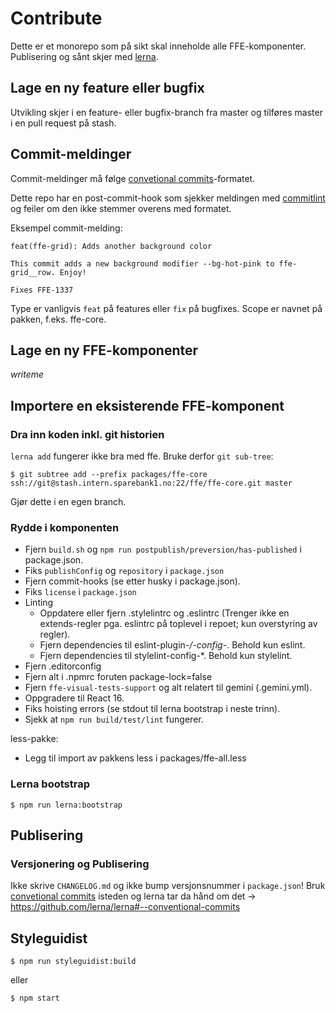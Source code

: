 # Contribute

Dette er et monorepo som på sikt skal inneholde alle FFE-komponenter.
Publisering og sånt skjer med [lerna](https://lernajs.io).

## Lage en ny feature eller bugfix

Utvikling skjer i en feature- eller bugfix-branch fra master og tilføres master
i en pull request på stash.

## Commit-meldinger

Commit-meldinger må følge [convetional commits](https://conventionalcommits.org/)-formatet.

Dette repo har en post-commit-hook som sjekker meldingen med [commitlint](https://github.com/marionebl/commitlint)
og feiler om den ikke stemmer overens med formatet.

Eksempel commit-melding:

```
feat(ffe-grid): Adds another background color

This commit adds a new background modifier --bg-hot-pink to ffe-grid__row. Enjoy!

Fixes FFE-1337
```

Type er vanligvis `feat` på features eller `fix` på bugfixes. Scope er navnet på pakken, f.eks. ffe-core.

## Lage en ny FFE-komponenter

_writeme_

## Importere en eksisterende FFE-komponent

### Dra inn koden inkl. git historien

`lerna add` fungerer ikke bra med ffe. Bruke derfor `git sub-tree`:

```
$ git subtree add --prefix packages/ffe-core ssh://git@stash.intern.sparebank1.no:22/ffe/ffe-core.git master
```

Gjør dette i en egen branch.

### Rydde i komponenten

* Fjern `build.sh` og `npm run postpublish/preversion/has-published` i package.json.
* Fiks `publishConfig` og `repository` i `package.json`
* Fjern commit-hooks (se etter husky i package.json).
* Fiks `license` i `package.json`
* Linting
  * Oppdatere eller fjern .stylelintrc og .eslintrc (Trenger ikke en extends-regler pga. eslintrc på toplevel i repoet; kun overstyring av regler).
  * Fjern dependencies til eslint-plugin-*/-config-*. Behold kun eslint.
  * Fjern dependencies til stylelint-config-*. Behold kun stylelint.
* Fjern .editorconfig
* Fjern alt i .npmrc foruten package-lock=false
* Fjern `ffe-visual-tests-support` og alt relatert til gemini (.gemini.yml).
* Oppgradere til React 16.
* Fiks hoisting errors (se stdout til lerna bootstrap i neste trinn).
* Sjekk at `npm run build/test/lint` fungerer.

less-pakke:
* Legg til import av pakkens less i packages/ffe-all.less


### Lerna bootstrap

```
$ npm run lerna:bootstrap
```

## Publisering

###  Versjonering og Publisering

Ikke skrive `CHANGELOG.md` og ikke bump versjonsnummer i `package.json`!
Bruk [convetional commits](https://conventionalcommits.org/) isteden og lerna tar da hånd om det
-> https://github.com/lerna/lerna#--conventional-commits


## Styleguidist

```
$ npm run styleguidist:build
```

eller

```
$ npm start
```
